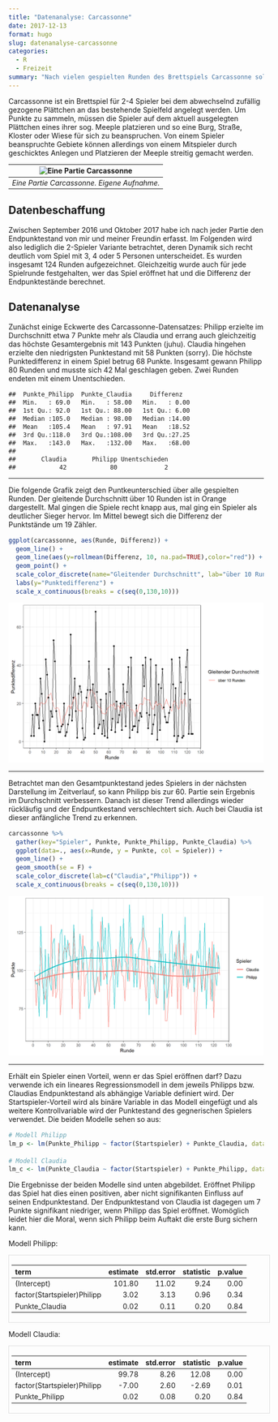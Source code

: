 ```yaml
---
title: "Datenanalyse: Carcassonne"
date: 2017-12-13
format: hugo
slug: datenanalyse-carcassonne
categories: 
  - R
  - Freizeit
summary: "Nach vielen gespielten Runden des Brettspiels Carcassonne soll statistisch überprüft werden, wer der bessere Spieler ist."
---
```


<script src="index_files/libs/kePrint-0.0.1/kePrint.js"></script>


Carcassonne ist ein Brettspiel für 2-4 Spieler bei dem abwechselnd zufällig gezogene Plättchen an das bestehende Spielfeld angelegt werden. Um Punkte zu sammeln, müssen die Spieler auf dem aktuell ausgelegten Plättchen eines ihrer sog. Meeple platzieren und so eine Burg, Straße, Kloster oder Wiese für sich zu beanspruchen. Von einem Spieler beanspruchte Gebiete können allerdings von einem Mitspieler durch geschicktes Anlegen und Platzieren der Meeple streitig gemacht werden.

| ![Eine Partie Carcassonne](../../..\img/carcassonne.jpg) |
|:--------------------------------------------------------:|
|       *Eine Partie Carcassonne. Eigene Aufnahme.*        |

## **Datenbeschaffung**

Zwischen September 2016 und Oktober 2017 habe ich nach jeder Partie den Endpunktestand von mir und meiner Freundin erfasst. Im Folgenden wird also lediglich die 2-Spieler Variante betrachtet, deren Dynamik sich recht deutlich vom Spiel mit 3, 4 oder 5 Personen unterscheidet. Es wurden insgesamt 124 Runden aufgezeichnet. Gleichzeitig wurde auch für jede Spielrunde festgehalten, wer das Spiel eröffnet hat und die Differenz der Endpunktestände berechnet.

## **Datenanalyse**

Zunächst einige Eckwerte des Carcassonne-Datensatzes: Philipp erzielte im Durchschnitt etwa 7 Punkte mehr als Claudia und errang auch gleichzeitig das höchste Gesamtergebnis mit 143 Punkten (juhu). Claudia hingehen erzielte den niedrigsten Punktestand mit 58 Punkten (sorry). Die höchste Punktedifferenz in einem Spiel betrug 68 Punkte. Insgesamt gewann Philipp 80 Runden und musste sich 42 Mal geschlagen geben. Zwei Runden endeten mit einem Unentschieden.

    ##  Punkte_Philipp  Punkte_Claudia     Differenz    
    ##  Min.   : 69.0   Min.   : 58.00   Min.   : 0.00  
    ##  1st Qu.: 92.0   1st Qu.: 88.00   1st Qu.: 6.00  
    ##  Median :105.0   Median : 98.00   Median :14.00  
    ##  Mean   :105.4   Mean   : 97.91   Mean   :18.52  
    ##  3rd Qu.:118.0   3rd Qu.:108.00   3rd Qu.:27.25  
    ##  Max.   :143.0   Max.   :132.00   Max.   :68.00
    ## 
    ##       Claudia       Philipp Unentschieden 
    ##            42            80             2

------------------------------------------------------------------------

Die folgende Grafik zeigt den Puntkeunterschied über alle gespielten Runden. Der gleitende Durchschnitt über 10 Runden ist in Orange dargestellt. Mal gingen die Spiele recht knapp aus, mal ging ein Spieler als deutlicher Sieger hervor. Im Mittel bewegt sich die Differenz der Punktstände um 19 Zähler.

``` r
ggplot(carcassonne, aes(Runde, Differenz)) + 
  geom_line() + 
  geom_line(aes(y=rollmean(Differenz, 10, na.pad=TRUE),color="red")) +
  geom_point() +
  scale_color_discrete(name="Gleitender Durchschnitt", lab="über 10 Runden") +
  labs(y="Punktedifferenz") +
  scale_x_continuous(breaks = c(seq(0,130,10)))
```

<img src="index.markdown_strict_files/figure-markdown_strict/plot1-1.png" data-fig-align="center" width="768" />

------------------------------------------------------------------------

Betrachtet man den Gesamtpunktestand jedes Spielers in der nächsten Darstellung im Zeitverlauf, so kann Philipp bis zur 60. Partie sein Ergebnis im Durchschnitt verbessern. Danach ist dieser Trend allerdings wieder rückläufig und der Endpuntkestand verschlechtert sich. Auch bei Claudia ist dieser anfängliche Trend zu erkennen.

``` r
carcassonne %>%
  gather(key="Spieler", Punkte, Punkte_Philipp, Punkte_Claudia) %>%
  ggplot(data=., aes(x=Runde, y = Punkte, col = Spieler)) +
  geom_line() +
  geom_smooth(se = F) +
  scale_color_discrete(lab=c("Claudia","Philipp")) +
  scale_x_continuous(breaks = c(seq(0,130,10)))
```

<img src="index.markdown_strict_files/figure-markdown_strict/plot2-1.png" data-fig-align="center" width="768" />

------------------------------------------------------------------------

Erhält ein Spieler einen Vorteil, wenn er das Spiel eröffnen darf? Dazu verwende ich ein lineares Regressionsmodell in dem jeweils Philipps bzw. Claudias Endpunktestand als abhängige Variable definiert wird. Der Startspieler-Vorteil wird als binäre Variable in das Modell eingefügt und als weitere Kontrollvariable wird der Punktestand des gegnerischen Spielers verwendet. Die beiden Modelle sehen so aus:

``` r
# Modell Philipp
lm_p <- lm(Punkte_Philipp ~ factor(Startspieler) + Punkte_Claudia, data = carcassonne)

# Modell Claudia
lm_c <- lm(Punkte_Claudia ~ factor(Startspieler) + Punkte_Philipp, data = carcassonne)
```

Die Ergebnisse der beiden Modelle sind unten abgebildet. Eröffnet Philipp das Spiel hat dies einen positiven, aber nicht signifikanten Einfluss auf seinen Endpunktestand. Der Endpunktestand von Claudia ist dagegen um 7 Punkte signifikant niedriger, wenn Philipp das Spiel eröffnet. Womöglich leidet hier die Moral, wenn sich Philipp beim Auftakt die erste Burg sichern kann.

Modell Philipp:

<div style="border: 1px solid #ddd; padding: 5px; overflow-x: scroll; width:100%; ">

| term                        | estimate | std.error | statistic | p.value |
|:----------------------------|---------:|----------:|----------:|--------:|
| (Intercept)                 |   101.80 |     11.02 |      9.24 |    0.00 |
| factor(Startspieler)Philipp |     3.02 |      3.13 |      0.96 |    0.34 |
| Punkte_Claudia              |     0.02 |      0.11 |      0.20 |    0.84 |

</div>

Modell Claudia:

<div style="border: 1px solid #ddd; padding: 5px; overflow-x: scroll; width:100%; ">

| term                        | estimate | std.error | statistic | p.value |
|:----------------------------|---------:|----------:|----------:|--------:|
| (Intercept)                 |    99.78 |      8.26 |     12.08 |    0.00 |
| factor(Startspieler)Philipp |    -7.00 |      2.60 |     -2.69 |    0.01 |
| Punkte_Philipp              |     0.02 |      0.08 |      0.20 |    0.84 |

</div>
